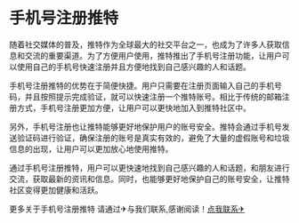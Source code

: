 # 手机号注册推特

随着社交媒体的普及，推特作为全球最大的社交平台之一，也成为了许多人获取信息和交流的重要渠道。为了方便用户使用，推特推出了手机号注册功能，让用户可以使用自己的手机号快速注册并且方便地找到自己感兴趣的人和话题。

手机号注册推特的优势在于简便快捷。用户只需要在注册页面输入自己的手机号码，并且按照提示完成验证，就可以快速注册一个推特账号。相比于传统的邮箱注册方式，手机号注册更加方便，让用户可以更快地加入到推特社区中。

另外，手机号注册也让推特能够更好地保护用户的账号安全。推特会通过手机号发送验证码进行验证，确保注册的账号是真实有效的，避免了大量的虚假账号和垃圾信息的出现，让用户可以更加放心地使用推特。

通过手机号注册推特，用户可以更快速地找到自己感兴趣的人和话题，和朋友进行交流，获取最新的资讯和信息。同时，也能够更好地保护自己的账号安全，让推特社区变得更加健康和活跃。

更多关于手机号注册推特 请通过✈与我们联系,感谢阅读！[点我联系✈](https://hk.G208.com)